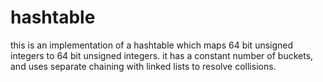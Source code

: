 # hashtable

this is an implementation of a hashtable which maps 64 bit unsigned integers to
64 bit unsigned integers.
it has a constant number of buckets, and uses separate chaining with linked
lists to resolve collisions.
